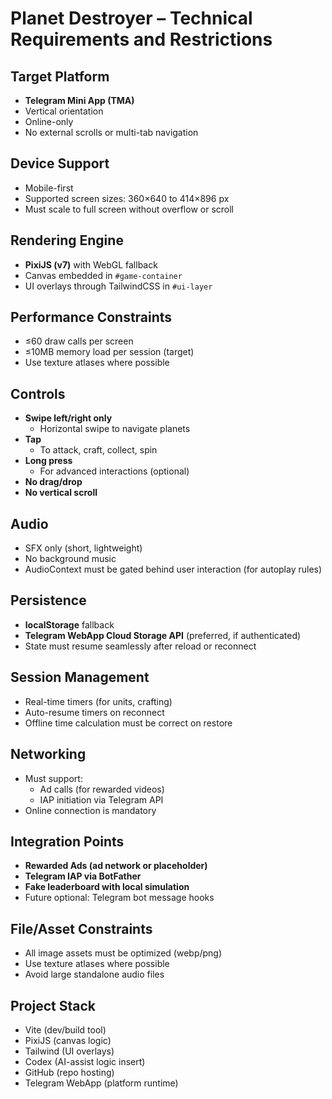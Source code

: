 # Planet Destroyer – Technical Requirements and Restrictions

## Target Platform

- **Telegram Mini App (TMA)**
- Vertical orientation
- Online-only
- No external scrolls or multi-tab navigation

## Device Support

- Mobile-first
- Supported screen sizes: 360×640 to 414×896 px
- Must scale to full screen without overflow or scroll

## Rendering Engine

- **PixiJS (v7)** with WebGL fallback
- Canvas embedded in `#game-container`
- UI overlays through TailwindCSS in `#ui-layer`

## Performance Constraints

- ≤60 draw calls per screen
- ≤10MB memory load per session (target)
- Use texture atlases where possible

## Controls

- **Swipe left/right only**
  - Horizontal swipe to navigate planets
- **Tap**
  - To attack, craft, collect, spin
- **Long press**
  - For advanced interactions (optional)
- **No drag/drop**
- **No vertical scroll**

## Audio

- SFX only (short, lightweight)
- No background music
- AudioContext must be gated behind user interaction (for autoplay rules)

## Persistence

- **localStorage** fallback
- **Telegram WebApp Cloud Storage API** (preferred, if authenticated)
- State must resume seamlessly after reload or reconnect

## Session Management

- Real-time timers (for units, crafting)
- Auto-resume timers on reconnect
- Offline time calculation must be correct on restore

## Networking

- Must support:
  - Ad calls (for rewarded videos)
  - IAP initiation via Telegram API
- Online connection is mandatory

## Integration Points

- **Rewarded Ads (ad network or placeholder)**
- **Telegram IAP via BotFather**
- **Fake leaderboard with local simulation**
- Future optional: Telegram bot message hooks

## File/Asset Constraints

- All image assets must be optimized (webp/png)
- Use texture atlases where possible
- Avoid large standalone audio files

## Project Stack

- Vite (dev/build tool)
- PixiJS (canvas logic)
- Tailwind (UI overlays)
- Codex (AI-assist logic insert)
- GitHub (repo hosting)
- Telegram WebApp (platform runtime)
